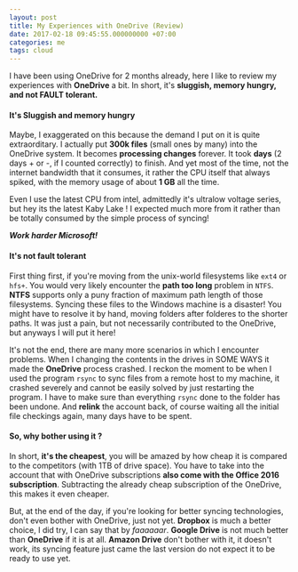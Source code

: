 ```yaml
---
layout: post
title: My Experiences with OneDrive (Review)
date: 2017-02-18 09:45:55.000000000 +07:00
categories: me
tags: cloud
---
```

I have been using OneDrive for 2 months already, here I like to review my experiences with **OneDrive** a bit. In short, it's **sluggish, memory hungry, and not FAULT tolerant.**

#### It's Sluggish and memory hungry

Maybe, I exaggerated on this because the demand I put on it is quite extraorditary. I actually put **300k files** (small ones by many) into the OneDrive system. It becomes **processing changes** forever. It took **days** (2 days + or -, if I counted correctly) to finish. And yet most of the time, not the internet bandwidth that it consumes, it rather the CPU itself that always spiked, with the memory usage of about **1 GB** all the time.

Even I use the latest CPU from intel, admittedly it's ultralow voltage series, but hey its the latest Kaby Lake ! I expected much more from it rather than be totally consumed by the simple process of syncing!

***Work harder Microsoft!***

#### It's not fault tolerant

First thing first, if you're moving from the unix-world filesystems like `ext4` or `hfs+`. You would very likely encounter the **path too long** problem in `NTFS`. **NTFS** supports only a puny fraction of maximum path length of those filesystems. Syncing these files to the Windows machine is a disaster! You might have to resolve it by hand, moving folders after folderes to the shorter paths. It was just a pain, but not necessarily contributed to the OneDrive, but anyways I will put it here!

It's not the end, there are many more scenarios in which I encounter problems. When I changing the contents in the drives in SOME WAYS it made the **OneDrive** process crashed. I reckon the moment to be when I used the program `rsync` to sync files from a remote host to my machine, it crashed severely and cannot be easily solved by just restarting the program. I have to make sure than everything `rsync` done to the folder has been undone. And **relink** the account back, of course waiting all the initial file checkings again, many days have to be spent.


#### So, why bother using it ?

In short, **it's the cheapest**, you will be amazed by how cheap it is compared to the competitors (with 1TB of drive space). You have to take into the account that with OneDrive subscriptions **also come with the Office 2016 subscription**. Subtracting the already cheap subscription of the OneDrive, this makes it even cheaper.

But, at the end of the day, if you're looking for better syncing technologies, don't even bother with OneDrive, just not yet. **Dropbox** is much a better choice, I did try, I can say that by *faaaaaar*. **Google Drive** is not much better than **OneDrive** if it is at all. **Amazon Drive** don't bother with it, it doesn't work, its syncing feature just came the last version do not expect it to be ready to use yet. 
